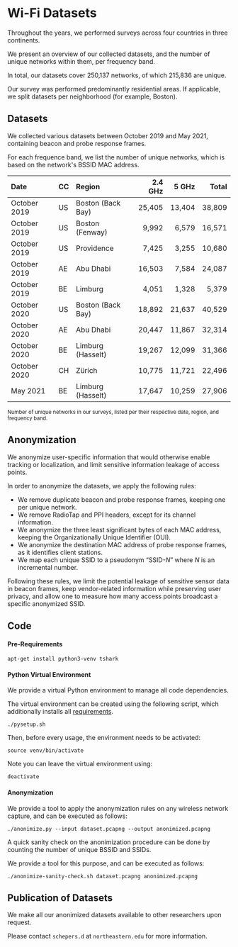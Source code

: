 # Wi-Fi Datasets

Throughout the years, we performed surveys across four countries in three continents.

We present an overview of our collected datasets, and the number of unique networks within them, per frequency band.

In total, our datasets cover 250,137 networks, of which 215,836 are unique.

Our survey was performed predominantly residential areas.
If applicable, we split datasets per neighborhood (for example, Boston). 

## Datasets

We collected various datasets between October 2019 and May 2021, containing beacon and probe response frames.

For each frequence band, we list the number of unique networks, which is based on the network's BSSID MAC address.

| Date | CC | Region | 2.4 GHz | 5 GHz | Total |
| :--- | :- | :----- | ------: | ----: | ----: |
| October 2019 | US | Boston (Back Bay) | 25,405 | 13,404 | 38,809 |
| October 2019 | US | Boston (Fenway) | 9,992 | 6,579 | 16,571 |
| October 2019 | US | Providence | 7,425 | 3,255 | 10,680 |
| October 2019 | AE | Abu Dhabi | 16,503 | 7,584 | 24,087 |
| October 2019 | BE | Limburg | 4,051 | 1,328 | 5,379 |
| October 2020 | US | Boston (Back Bay) | 18,892 | 21,637 | 40,529 |
| October 2020 | AE | Abu Dhabi | 20,447 | 11,867 | 32,314 |
| October 2020 | BE | Limburg (Hasselt) | 19,267 | 12,099 | 31,366 |
| October 2020 | CH | Zürich | 10,775 | 11,721 | 22,496 |
| May 2021 | BE | Limburg (Hasselt) | 17,647 | 10,259 | 27,906 |

<sup> Number of unique networks in our surveys, listed per their respective date, region, and frequency band.

## Anonymization

We anonymize user-specific information that would otherwise enable tracking or localization, and limit sensitive information leakage of access points.

In order to anonymize the datasets, we apply the following rules:
- We remove duplicate beacon and probe response frames, keeping one per unique network.
- We remove RadioTap and PPI headers, except for its channel information.
- We anonymize the three least significant bytes of each MAC address, keeping the Organizationally Unique Identifier (OUI).
- We anonymize the destination MAC address of probe response frames, as it identifies client stations.
- We map each unique SSID to a pseudonym “SSID-_N_” where _N_ is an incremental number.

Following these rules, we limit the potential leakage of sensitive sensor data in beacon frames, keep vendor-related information while preserving user privacy, and allow one to measure how many access points broadcast a specific anonymized SSID.

## Code

#### Pre-Requirements
```
apt-get install python3-venv tshark
```

#### Python Virtual Environment

We provide a virtual Python environment to manage all code dependencies.

The virtual environment can be created using the following script, which additionally installs all [requirements](requirements.txt).

```
./pysetup.sh
```

Then, before every usage, the environment needs to be activated:
```
source venv/bin/activate
```

Note you can leave the virtual environment using:
```
deactivate
```

#### Anonymization

We provide a tool to apply the anonymization rules on any wireless network capture, and can be executed as follows:
```
./anonimize.py --input dataset.pcapng --output anonimized.pcapng
```

A quick sanity check on the anonimization procedure can be done by counting the number of unique BSSID and SSIDs.

We provide a tool for this purpose, and can be executed as follows:
```
./anonimize-sanity-check.sh dataset.pcapng anonimized.pcapng
```

## Publication of Datasets

We make all our anonimized datasets available to other researchers upon request.

Please contact ```schepers.d``` at ```northeastern.edu``` for more information.
